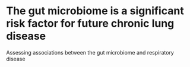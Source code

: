 # The gut microbiome is a significant risk factor for future chronic lung disease

Assessing associations between the gut microbiome and respiratory disease
